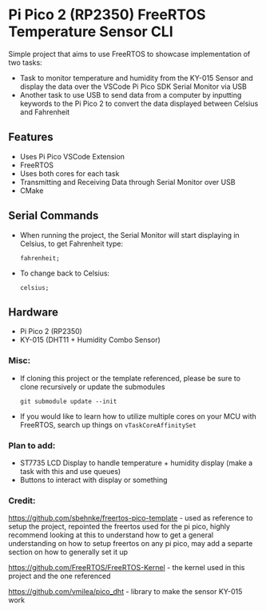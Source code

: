 # Pi Pico 2 (RP2350) FreeRTOS Temperature Sensor CLI

Simple project that aims to use FreeRTOS to showcase implementation of two tasks:
- Task to monitor temperature and humidity from the KY-015 Sensor and display the data over the VSCode Pi Pico SDK Serial Monitor via USB
- Another task to use USB to send data from a computer by inputting keywords to the Pi Pico 2 to convert the data displayed between Celsius and Fahrenheit

## Features
- Uses Pi Pico VSCode Extension
- FreeRTOS
- Uses both cores for each task
- Transmitting and Receiving Data through Serial Monitor over USB
- CMake

## Serial Commands
- When running the project, the Serial Monitor will start displaying in Celsius, to get Fahrenheit type:
  
  ```fahrenheit;```
- To change back to Celsius:

  ```celsius;```

## Hardware
- Pi Pico 2 (RP2350)
- KY-015 (DHT11 + Humidity Combo Sensor)

### Misc:
- If cloning this project or the template referenced, please be sure to clone recursively or update the submodules
  
  ```git submodule update --init```
- If you would like to learn how to utilize multiple cores on your MCU with FreeRTOS, search up things on ```vTaskCoreAffinitySet```


### Plan to add:
- ST7735 LCD Display to handle temperature + humidity display (make a task with this and use queues)
- Buttons to interact with display or something

### Credit: 
https://github.com/sbehnke/freertos-pico-template - used as reference to setup the project, repointed the freertos used for the pi pico, highly recommend looking at this to understand how to get a general understanding on how to setup freertos on any pi pico, may add a separte section on how to generally set it up

https://github.com/FreeRTOS/FreeRTOS-Kernel - the kernel used in this project and the one referenced

https://github.com/vmilea/pico_dht - library to make the sensor KY-015 work
